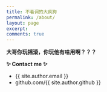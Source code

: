 ```yaml
---
title: 不着调的大疯狗
permalink: /about/
layout: page
excerpt: 
comments: true
---
```



**大哥你玩摇滚，你玩他有啥用啊？？？**

<div id="gitalk-container"></div>
<script src="https://cdn.jsdelivr.net/npm/gitalk@1/dist/gitalk.min.js"></script>
<link rel="stylesheet" href="https://cdn.jsdelivr.net/npm/gitalk@1/dist/gitalk.css">
<script>
  const gitalk = new Gitalk({
    clientID: 'Ov23livvaVpP0wqyPP3F',
    clientSecret: '19247d72a81ec83ac1606b6a48fda91328a458b6',
    repo: 'bigcrazydog/bigcrazydog',       // 存储评论的仓库
    owner: 'bigcrazydog',
    admin: ['bigcrazydog'],
    id: window.location.pathname,  // 使用文章路径作为唯一标识
  });
  gitalk.render('gitalk-container');
</script>


**✨ Contact me ✨**

- {{ site.author.email }}
- github.com/{{ site.author.github }}
